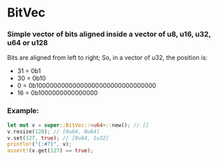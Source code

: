 # BitVec

### Simple vector of bits aligned inside a vector of u8, u16, u32, u64 or u128

Bits are aligned from left to right;
So, in a vector of u32, the position is:
- 31 = 0b1
- 30 = 0b10
- 0 = 0b10000000000000000000000000000000
- 16 = 0b1000000000000000

### Example:
```rust
let mut v = super::BitVec::<u64>::new(); // []
v.resize(128); // [0u64, 0u64]
v.set(127, true); // [0u64, 1u32]
println!("{:#?}", v);
assert!(v.get(127) == true);
```
